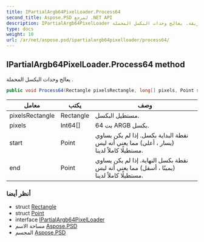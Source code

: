 ```yaml
---
title: IPartialArgb64PixelLoader.Process64
second_title: Aspose.PSD لمرجع .NET API
description: IPartialArgb64PixelLoader طريقة. يعالج وحدات البكسل المحملة .
type: docs
weight: 10
url: /ar/net/aspose.psd/ipartialargb64pixelloader/process64/
---
```

## IPartialArgb64PixelLoader.Process64 method

يعالج وحدات البكسل المحملة .

```csharp
public void Process64(Rectangle pixelsRectangle, long[] pixels, Point start, Point end)
```

| معامل | يكتب | وصف |
| --- | --- | --- |
| pixelsRectangle | Rectangle | مستطيل البكسل. |
| pixels | Int64[] | 64 بت ARGB بكسل. |
| start | Point | نقطة البداية بكسل. إذا لم يكن يساوي (يسار ، أعلى) مما يعني أنه ليس مستطيلًا كاملاً لدينا. |
| end | Point | نقطة بكسل النهاية. إذا لم يكن يساوي (يمينًا ، أسفل) مما يعني أنه ليس مستطيلًا كاملاً لدينا. |

### أنظر أيضا

* struct [Rectangle](../../rectangle/)
* struct [Point](../../point/)
* interface [IPartialArgb64PixelLoader](../)
* مساحة الاسم [Aspose.PSD](../../ipartialargb64pixelloader/)
* المجسم [Aspose.PSD](../../../)


